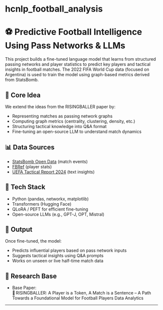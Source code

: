 # hcnlp_football_analysis

# ⚽ Predictive Football Intelligence Using Pass Networks & LLMs

This project builds a fine-tuned language model that learns from structured passing networks and player statistics to predict key players and tactical insights in football matches. The 2022 FIFA World Cup data (focused on Argentina) is used to train the model using graph-based metrics derived from StatsBomb.

## 🧠 Core Idea

We extend the ideas from the RISINGBALLER paper by:
- Representing matches as passing network graphs
- Computing graph metrics (centrality, clustering, density, etc.)
- Structuring tactical knowledge into Q&A format
- Fine-tuning an open-source LLM to understand match dynamics


## 📊 Data Sources

- [StatsBomb Open Data](https://github.com/statsbomb/open-data) (match events)
- [FBRef](https://fbref.com) (player stats)
- [UEFA Tactical Report 2024](https://uefatechnicalreports.com/pdf-ucl-2024-technical-report) (text insights)

## 🧰 Tech Stack

- Python (pandas, networkx, matplotlib)
- Transformers (Hugging Face)
- QLoRA / PEFT for efficient fine-tuning
- Open-source LLMs (e.g., GPT-J, OPT, Mistral)

## 🚀 Output

Once fine-tuned, the model:
- Predicts influential players based on pass network inputs
- Suggests tactical insights using Q&A prompts
- Works on unseen or live half-time match data

## 📌 Research Base

- Base Paper:  
  📄 RISINGBALLER: A Player is a Token, A Match is a Sentence – A Path Towards a Foundational Model for Football Players Data Analytics

---


